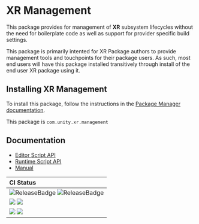 # XR Management

This package provides for management of **XR** subsystem lifecycles without the need for boilerplate code as well as support for provider specific build settings.

This package is primarily intented for XR Package authors to provide management tools and touchpoints for their package users. As such, most end users will have this package installed transitively through install of the end user XR package using it.

## Installing XR Management

To install this package, follow the instructions in the [Package Manager documentation](https://docs.unity3d.com/Packages/com.unity.package-manager-ui@latest/index.html).

This package is `com.unity.xr.management`

## Documentation

* [Editor Script API](Editor/)
* [Runtime Script API](Runtime/)
* [Manual](Documentation~/com.unity.xr.management.md)

|CI Status|
|:---|
|![ReleaseBadge](https://badges.cds.internal.unity3d.com/packages/com.unity.xr.management/candidates-badge.svg) ![ReleaseBadge](https://badges.cds.internal.unity3d.com/packages/com.unity.xr.management/release-badge.svg)|
|[![](https://badges.cds.internal.unity3d.com/packages/com.unity.xr.management/build-badge.svg?branch=3.1.X-Staging&testWorkflow=package-isolation)](https://badges.cds.internal.unity3d.com/packages/com.unity.xr.management/build-info?branch=3.1.X-Staging&testWorkflow=package-isolation) [![](https://badges.cds.internal.unity3d.com/packages/com.unity.xr.management/warnings-badge.svg?branch=3.1.X-Staging)](https://badges.cds.internal.unity3d.com/packages/com.unity.xr.management/warnings-info?branch=3.1.X-Staging)|
|[![](https://badges.cds.internal.unity3d.com/packages/com.unity.xr.management/dependencies-badge.svg?branch=3.1.X-Staging&testWorkflow=updated-dependencies)](https://badges.cds.internal.unity3d.com/packages/com.unity.xr.management/dependencies-info?branch=3.1.X-Staging&testWorkflow=updated-dependencies) [![](https://badges.cds.internal.unity3d.com/packages/com.unity.xr.management/dependants-badge.svg)](https://badges.cds.internal.unity3d.com/packages/com.unity.xr.management/dependants-info)|

